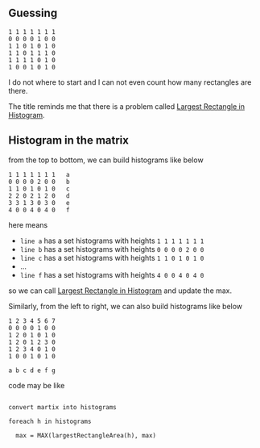 ## Guessing

```
1 1 1 1 1 1 1
0 0 0 0 1 0 0
1 1 0 1 0 1 0
1 1 0 1 1 1 0
1 1 1 1 0 1 0
1 0 0 1 0 1 0

```

I do not where to start and I can not even count how many rectangles are there.

The title reminds me that there is a problem called [Largest Rectangle in Histogram](../largest-rectangle-in-histogram).


## Histogram in the matrix

from the top to bottom, we can build histograms like below

```
1 1 1 1 1 1 1   a
0 0 0 0 2 0 0   b 
1 1 0 1 0 1 0   c
2 2 0 2 1 2 0   d
3 3 1 3 0 3 0   e
4 0 0 4 0 4 0   f

```

here means

 * `line a` has a set histograms with heights `1 1 1 1 1 1 1`
 * `line b` has a set histograms with heights `0 0 0 0 2 0 0`
 * `line c` has a set histograms with heights `1 1 0 1 0 1 0`
 * ...
 * `line f` has a set histograms with heights `4 0 0 4 0 4 0`

so we can call [Largest Rectangle in Histogram](../largest-rectangle-in-histogram) and update the max.


Similarly, from the left to right, we can also build  histograms like below


```
1 2 3 4 5 6 7
0 0 0 0 1 0 0
1 2 0 1 0 1 0
1 2 0 1 2 3 0
1 2 3 4 0 1 0
1 0 0 1 0 1 0

a b c d e f g
```


code may be like 


```

convert martix into histograms 

foreach h in histograms

  max = MAX(largestRectangleArea(h), max)


```
